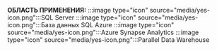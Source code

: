 <Token>**ОБЛАСТЬ ПРИМЕНЕНИЯ:** :::image type="icon" source="media/yes-icon.png":::SQL Server :::image type="icon" source="media/yes-icon.png":::База данных SQL Azure :::image type="icon" source="media/yes-icon.png":::Azure Synapse Analytics :::image type="icon" source="media/yes-icon.png":::Parallel Data Warehouse</Token>
